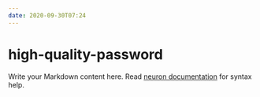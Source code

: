 ```yaml
---
date: 2020-09-30T07:24
---
```


# high-quality-password

Write your Markdown content here. Read [neuron documentation](https://neuron.zettel.page/2011404.html) for syntax help.

